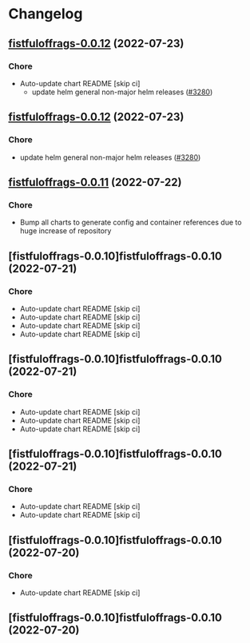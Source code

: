# Changelog



## [fistfuloffrags-0.0.12](https://github.com/truecharts/apps/compare/fistfuloffrags-0.0.11...fistfuloffrags-0.0.12) (2022-07-23)

### Chore

- Auto-update chart README [skip ci]
  - update helm general non-major helm releases ([#3280](https://github.com/truecharts/apps/issues/3280))




## [fistfuloffrags-0.0.12](https://github.com/truecharts/apps/compare/fistfuloffrags-0.0.11...fistfuloffrags-0.0.12) (2022-07-23)

### Chore

- update helm general non-major helm releases ([#3280](https://github.com/truecharts/apps/issues/3280))




## [fistfuloffrags-0.0.11](https://github.com/truecharts/apps/compare/fistfuloffrags-0.0.10...fistfuloffrags-0.0.11) (2022-07-22)

### Chore

- Bump all charts to generate config and container references due to huge increase of repository



## [fistfuloffrags-0.0.10]fistfuloffrags-0.0.10 (2022-07-21)

### Chore

- Auto-update chart README [skip ci]
- Auto-update chart README [skip ci]
- Auto-update chart README [skip ci]
- Auto-update chart README [skip ci]



## [fistfuloffrags-0.0.10]fistfuloffrags-0.0.10 (2022-07-21)

### Chore

- Auto-update chart README [skip ci]
- Auto-update chart README [skip ci]
- Auto-update chart README [skip ci]



## [fistfuloffrags-0.0.10]fistfuloffrags-0.0.10 (2022-07-21)

### Chore

- Auto-update chart README [skip ci]
- Auto-update chart README [skip ci]



## [fistfuloffrags-0.0.10]fistfuloffrags-0.0.10 (2022-07-20)

### Chore

- Auto-update chart README [skip ci]



## [fistfuloffrags-0.0.10]fistfuloffrags-0.0.10 (2022-07-20)
